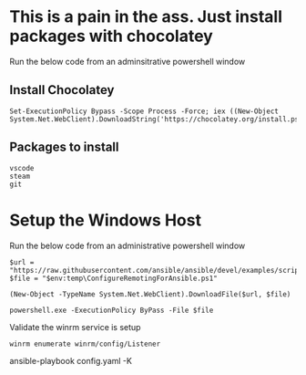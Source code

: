 
# This is a pain in the ass.  Just install packages with chocolatey

Run the below code from an adminsitrative powershell window

## Install Chocolatey

```
Set-ExecutionPolicy Bypass -Scope Process -Force; iex ((New-Object System.Net.WebClient).DownloadString('https://chocolatey.org/install.ps1'))
```

## Packages to install

```
vscode
steam
git
```


# Setup the Windows Host

Run the below code from an administrative powershell window

```
$url = "https://raw.githubusercontent.com/ansible/ansible/devel/examples/scripts/ConfigureRemotingForAnsible.ps1"
$file = "$env:temp\ConfigureRemotingForAnsible.ps1"

(New-Object -TypeName System.Net.WebClient).DownloadFile($url, $file)

powershell.exe -ExecutionPolicy ByPass -File $file
```

Validate the winrm service is setup

```
winrm enumerate winrm/config/Listener
```

ansible-playbook config.yaml -K
